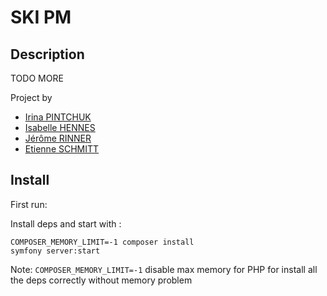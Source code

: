 # SKI PM

## Description

TODO MORE

Project by
- [Irina PINTCHUK](https://github.com/Irvpi2019)
- [Isabelle HENNES](https://github.com/Isabelle13)
- [Jérôme RINNER](https://github.com/HelixFix)
- [Etienne SCHMITT](https://github.com/Etienne-Schmitt)

## Install

First run:

Install deps and start with :

    COMPOSER_MEMORY_LIMIT=-1 composer install
    symfony server:start 

Note: `COMPOSER_MEMORY_LIMIT=-1` disable max memory for PHP for install all the deps correctly without memory problem
